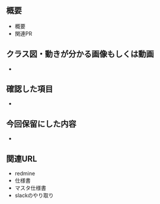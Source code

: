 ## 概要
* 概要
* 関連PR

## クラス図・動きが分かる画像もしくは動画
* 

## 確認した項目
* 

## 今回保留にした内容
* 

## 関連URL
* redmine
* 仕様書
* マスタ仕様書
* slackのやり取り
